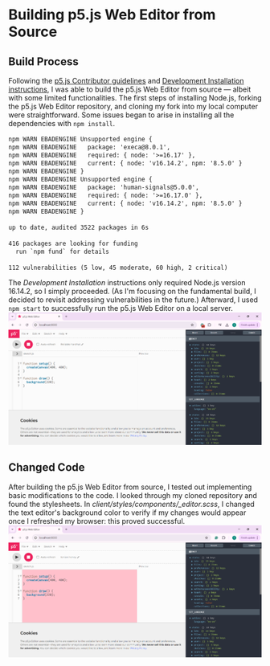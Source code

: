 # Building p5.js Web Editor from Source
## Build Process
Following the [p5.js Contributor guidelines](https://p5js.org/contribute/contributor_guidelines/#quick-get-started-for-developers) and [Development Installation instructions](https://github.com/processing/p5.js-web-editor/blob/develop/contributor_docs/installation.md), I was able to build the p5.js Web Editor from source — albeit with some limited functionalities. The first steps of installing Node.js, forking the p5.js Web Editor repository, and cloning my fork into my local computer were straightforward. Some issues began to arise in installing all the dependencies with `npm install`.
```
npm WARN EBADENGINE Unsupported engine {
npm WARN EBADENGINE   package: 'execa@8.0.1',
npm WARN EBADENGINE   required: { node: '>=16.17' },
npm WARN EBADENGINE   current: { node: 'v16.14.2', npm: '8.5.0' }
npm WARN EBADENGINE }
npm WARN EBADENGINE Unsupported engine {
npm WARN EBADENGINE   package: 'human-signals@5.0.0',
npm WARN EBADENGINE   required: { node: '>=16.17.0' },
npm WARN EBADENGINE   current: { node: 'v16.14.2', npm: '8.5.0' }
npm WARN EBADENGINE }

up to date, audited 3522 packages in 6s

416 packages are looking for funding
  run `npm fund` for details

112 vulnerabilities (5 low, 45 moderate, 60 high, 2 critical)
```
The *Development Installation* instructions only required Node.js version 16.14.2, so I simply proceeded. (As I'm focusing on the fundamental build, I decided to revisit addressing vulnerabilities in the future.) Afterward, I used `npm start` to successfully run the p5.js Web Editor on a local server.
![Screenshot of p5.js Web Editor running on local server.](https://github.com/bennColl-cs4387/camisola/blob/c9c82eeb4f3212bfd1e7cbe6e4f9b680abd16ccb/Week%205/p5js%20Web%20Editor%20-%20Local%20Host.png)


## Changed Code
After building the p5.js Web Editor from source, I tested out implementing basic modifications to the code. I looked through my cloned repository and found the stylesheets. In *client/styles/components/_editor.scss*, I changed the text editor's background color to verify if my changes would appear once I refreshed my browser: this proved successful.
![Screenshot of p5.js Web Editor running on local server, with changed code.](https://github.com/bennColl-cs4387/camisola/blob/d6daae76572f2f8e32f110a208c9c42d411cc66f/Week%205/p5js%20Web%20Editor%20-%20Changed%20Code.png)
